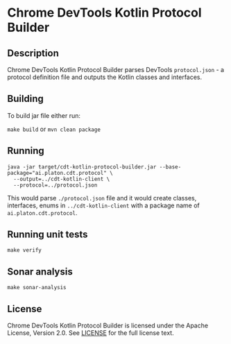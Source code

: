 # Chrome DevTools Kotlin Protocol Builder

## Description

Chrome DevTools Kotlin Protocol Builder parses DevTools `protocol.json` - a protocol definition file and outputs the Kotlin classes and interfaces.
 
## Building

To build jar file either run:

`make build` or `mvn clean package`

## Running

```
java -jar target/cdt-kotlin-protocol-builder.jar --base-package="ai.platon.cdt.protocol" \
  --output=../cdt-kotlin-client \
  --protocol=../protocol.json
```

This would parse `./protocol.json` file and it would create classes, interfaces, enums in `../cdt-kotlin-client` with a package name of `ai.platon.cdt.protocol`.

## Running unit tests

`make verify`

## Sonar analysis

`make sonar-analysis`

## License

Chrome DevTools Kotlin Protocol Builder is licensed under the Apache License, Version 2.0. See [LICENSE](LICENSE.txt) for the full license text.

